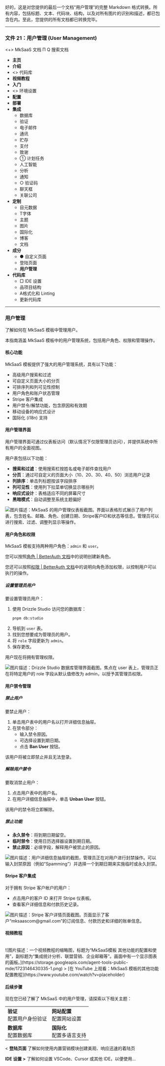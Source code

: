 好的，这是对您提供的最后一个文档“用户管理”的完整 Markdown 格式转换。所有内容，包括标题、文本、代码块、结构，以及对所有图片的识别和描述，都已包含在内。至此，您提供的所有文档都已转换完毕。

***

### 文件 21：用户管理 (User Management)

<+> MkSaaS 文档
Π
Q 搜索文档
*   **主页**
*   **介绍**
*   <> 代码库
*   **视频教程**
*   **入门**
*   <> 环境设置
*   **配置**
*   **部署**
*   **集成**
    *   数据库
    *   验证
    *   电子邮件
    *   通讯
    *   贮存
    *   支付
    *   致谢
    *   ① 计划任务
    *   人工智能
    *   分析
    *   通知
    *   ○ 验证码
    *   聊天框
    *   关联公司
*   **定制**
    *   目元数据
    *   T字体
    *   主题
    *   图片
    *   国际化
    *   博客
    *   文档
*   **成分**
    *   ● 自定义页面
    *   登陆页面
    *   **用户管理**
*   **代码库**
    *   □ IDE 设置
    *   品项目结构
    *   A格式化和 Linting
    *   更新代码库

---

### 用户管理

了解如何在 MkSaaS 模板中管理用户。

本指南涵盖 MkSaaS 模板中的用户管理系统，包括用户角色、权限和管理操作。

#### 核心功能

MkSaaS 模板提供了强大的用户管理系统，具有以下功能：

*   高级用户搜索和过滤
*   可自定义页面大小的分页
*   可排序列和列可见性控制
*   用户角色和账户状态管理
*   Stripe 客户集成
*   用户禁令/解禁功能，包含原因和有效期
*   移动设备的响应式设计
*   国际化 (i18n) 支持

#### 用户管理界面

用户管理界面可通过仪表板访问（默认情况下仅限管理员访问），并提供系统中所有用户的全面视图。

用户表包括以下功能：

*   **搜索和过滤**：使用搜索栏按姓名或电子邮件查找用户
*   **分页**：通过可自定义的页面大小（10、20、30、40、50）浏览用户记录
*   **列排序**：单击列标题按该字段排序
*   **列可见性**：使用列下拉菜单切换显示哪些列
*   **响应式设计**：表格适应不同的屏幕尺寸
*   **黑暗模式**：自动调整至系统主题偏好

![图片描述：MkSaaS 的用户管理仪表板截图。界面以表格形式展示了用户列表，包含姓名、邮箱、角色、创建日期、Stripe客户ID和状态等信息。管理员可以进行搜索、过滤、调整列显示等操作。](https://storage.googleapis.com/agent-tools-public-mde/1723153406240-1.png)

#### 用户角色和权限

MkSaaS 模板支持两种用户角色：`admin` 和 `user`。

您可以按照[角色 | BetterAuth 文档](https://better-auth.dev/docs/roles)中的说明创建新角色。

您还可以按照[权限 | BetterAuth 文档](https://better-auth.dev/docs/permissions)中的说明向角色添加权限，以控制用户可以执行的操作。

##### 设置管理员用户

要设置管理员用户：

1.  使用 Drizzle Studio 访问您的数据库：
    ```bash
    pnpm db:studio
    ```
2.  导航到 `user` 表。
3.  找到您想要成为管理员的用户。
4.  将 `role` 字段更新为 `admin`。
5.  保存更改。

用户现在将拥有管理权限。

![图片描述：Drizzle Studio 数据库管理界面截图。焦点在 `user` 表上，管理员正在将特定用户的 `role` 字段从默认值修改为 `admin`，以授予其管理员权限。](https://storage.googleapis.com/agent-tools-public-mde/1723153406240-2.png)

#### 用户禁令管理

##### 禁止用户

要禁止用户：

1.  单击用户表中的用户名以打开详细信息抽屉。
2.  在禁令部分：
    *   输入禁令原因。
    *   可选择设置到期日期。
    *   点击 **Ban User** 按钮。

该用户将被立即禁止并且无法登录。

##### 解除用户禁令

要取消禁止用户：

1.  点击用户表中的用户名。
2.  在用户详细信息抽屉中，单击 **Unban User** 按钮。

该用户的禁令将立即解除。

##### 禁止功能

*   **永久禁令**：将到期日期留空。
*   **临时禁令**：使用日历选择器设置到期日期。
*   **禁止原因**：必填字段，解释用户被禁止的原因。

![图片描述：用户详细信息抽屉的截图，管理员正在对用户进行封禁操作。可以输入封禁原因（例如“Spamming”）并选择一个到期日期来实施临时或永久封禁。](https://storage.googleapis.com/agent-tools-public-mde/1723153406240-3.png)

#### Stripe 客户集成

对于拥有 Stripe 客户帐户的用户：

*   点击用户的客户 ID 来打开 Stripe 仪表板。
*   查看客户详细信息和付款历史记录。

![图片描述：Stripe 客户详情页面截图。页面显示了客户“mksaascom@gmail.com”的订阅信息、付款历史和详细的账单信息。](https://storage.googleapis.com/agent-tools-public-mde/1723153406240-4.png)

#### 视频教程

<br>
![图片描述：一个视频教程的缩略图，标题为“MkSaaS模板 其他功能的配置和使用”，副标题为“集成统计分析、联盟营销、企业邮箱等”。画面中有一个显示图表的画板。](https://storage.googleapis.com/agent-tools-public-mde/1723146430335-1.png)
> [在 YouTube 上观看：MkSaaS 模板的其他功能配置教程](https://www.youtube.com/watch?v=placeholder)
<br>

#### 后续步骤

现在您已经了解了 MkSaaS 中的用户管理，请探索以下相关主题：

| | |
| :--- | :--- |
| **验证**<br>配置用户身份验证 | **网站配置**<br>配置网站设置 |
| **数据库**<br>配置数据库 | **国际化**<br>配置多语言支持 |

< **登陆页面**
了解如何使用内置营销模块创建美观、响应迅速的着陆页

**IDE 设置 >**
了解如何设置 VSCode、Cursor 或其他 IDE，以便使用...